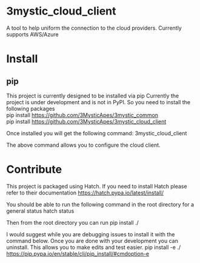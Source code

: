 # 3mystic_cloud_client
A tool to help uniform the connection to the cloud providers.
Currently supports AWS/Azure

# Install

## pip

This project is currently designed to be installed via pip
Currently the project is under development and is not in PyPI. 
So you need to install the following packages <br/>
pip install https://github.com/3MysticApes/3mystic_common <br/>
pip install https://github.com/3MysticApes/3mystic_cloud_client

Once installed you will get the following command:
3mystic_cloud_client

The above command allows you to configure the cloud client.

# Contribute

This project is packaged using Hatch. If you need to install Hatch please refer to their documentation
https://hatch.pypa.io/latest/install/


You should be able to run the following command in the root directory for a general status
hatch status

Then from the root directory you can run
pip install ./

I would suggest while you are debugging issues to install it with the command below. Once you are done with your development you can uninstall. This allows you to make edits and test easier.
pip install -e ./
https://pip.pypa.io/en/stable/cli/pip_install/#cmdoption-e